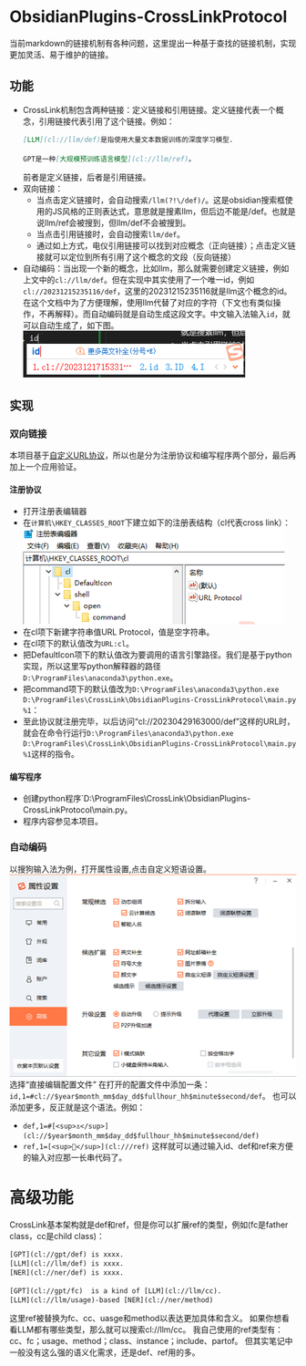 # ObsidianPlugins-CrossLinkProtocol
当前markdown的链接机制有各种问题，这里提出一种基于查找的链接机制，实现更加灵活、易于维护的链接。

## 功能
* CrossLink机制包含两种链接：定义链接和引用链接。定义链接代表一个概念，引用链接代表引用了这个链接。例如：
  ```markdown
  [LLM](cl://llm/def)是指使用大量文本数据训练的深度学习模型.

  GPT是一种[大规模预训练语言模型](cl://llm/ref)。
  ``` 
  前者是定义链接，后者是引用链接。
* 双向链接：
    * 当点击定义链接时，会自动搜索`/llm(?!\/def)/`。这是obsidian搜索框使用的JS风格的正则表达式，意思就是搜素llm，但后边不能是/def。也就是说llm/ref会被搜到，但llm/def不会被搜到。
    * 当点击引用链接时，会自动搜索`llm/def`。
    * 通过如上方式，电仪引用链接可以找到对应概念（正向链接）；点击定义链接就可以定位到所有引用了这个概念的文段（反向链接）
* 自动编码：当出现一个新的概念，比如llm，那么就需要创建定义链接，例如上文中的`cl://llm/def`。但在实现中其实使用了一个唯一id，例如`cl://20231215235116/def`，这里的20231215235116就是llm这个概念的id。在这个文档中为了方便理解，使用llm代替了对应的字符（下文也有类似操作，不再解释）。而自动编码就是自动生成这段文字。中文输入法输入`id`，就可以自动生成了，如下图。
![](./idGeneration.png)

## 实现

### 双向链接
本项目基于[自定义URL协议](cl://20230429163000/use)，所以也是分为注册协议和编写程序两个部分，最后再加上一个应用验证。

#### 注册协议
* 打开注册表编辑器
* 在`计算机\HKEY_CLASSES_ROOT`下建立如下的注册表结构（cl代表cross link）：
  ![](./regedit.png)
* 在cl项下新建字符串值URL Protocol，值是空字符串。
* 在cl项下的默认值改为`URL:cl`。
* 把DefaultIcon项下的默认值改为要调用的语言引擎路径。我们是基于python实现，所以这里写python解释器的路径`D:\ProgramFiles\anaconda3\python.exe`。
* 把command项下的默认值改为`D:\ProgramFiles\anaconda3\python.exe D:\ProgramFiles\CrossLink\ObsidianPlugins-CrossLinkProtocol\main.py %1`：
* 至此协议就注册完毕，以后访问“cl://20230429163000/def”这样的URL时，就会在命令行运行`D:\ProgramFiles\anaconda3\python.exe D:\ProgramFiles\CrossLink\ObsidianPlugins-CrossLinkProtocol\main.py %1`这样的指令。

#### 编写程序
* 创建python程序`D:\ProgramFiles\CrossLink\ObsidianPlugins-CrossLinkProtocol\main.py。
* 程序内容参见本项目。

### 自动编码
以搜狗输入法为例，打开属性设置,点击自定义短语设置。
![](./souGou.png)
选择“直接编辑配置文件”
在打开的配置文件中添加一条：`id,1=#cl://$year$month_mm$day_dd$fullhour_hh$minute$second/def`。
也可以添加更多，反正就是这个语法。例如：
* `def,1=#[<sup>⚓</sup>](cl://$year$month_mm$day_dd$fullhour_hh$minute$second/def)`
* `ref,1=[<sup>🔗</sup>](cl:///ref)`
这样就可以通过输入id、def和ref来方便的输入对应那一长串代码了。

# 高级功能
CrossLink基本架构就是def和ref，但是你可以扩展ref的类型，例如(fc是father class，cc是child class)：
```
[GPT](cl://gpt/def) is xxxx.
[LLM](cl://llm/def) is xxxx.
[NER](cl://ner/def) is xxxx.

[GPT](cl://gpt/fc)  is a kind of [LLM](cl://llm/cc).
[LLM](cl://llm/usage)-based [NER](cl://ner/method)
```
这里ref被替换为fc、cc、uasge和method以表达更加具体和含义。
如果你想看看LLM都有哪些类型，那么就可以搜索cl://llm/cc。
我自己使用的ref类型有：cc、fc；usage、method；class、instance；include、partof。
但其实笔记中一般没有这么强的语义化需求，还是def、ref用的多。
